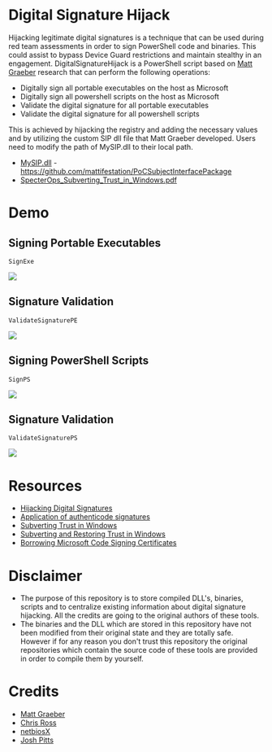 # Digital Signature Hijack
Hijacking legitimate digital signatures is a technique that can be used during red team assessments in order to sign PowerShell code and binaries. This could assist to bypass Device Guard restrictions and maintain stealthy in an engagement. DigitalSignatureHijack is a PowerShell script based on [Matt Graeber](https://github.com/mattifestation/) research that can perform the following operations:

* Digitally sign all portable executables on the host as Microsoft
* Digitally sign all powershell scripts on the host as Microsoft
* Validate the digital signature for all portable executables
* Validate the digital signature for all powershell scripts

This is achieved by hijacking the registry and adding the necessary values and by utilizing the custom SIP dll file that Matt Graeber developed. Users need to modify the path of MySIP.dll to their local path.

* [MySIP.dll](https://github.com/netbiosX/Digital-Signature-Hijack/raw/master/Hijack-Certificates/MySIP.dll) - https://github.com/mattifestation/PoCSubjectInterfacePackage
* [SpecterOps_Subverting_Trust_in_Windows.pdf](https://specterops.io/assets/resources/SpecterOps_Subverting_Trust_in_Windows.pdf)
# Demo
## Signing Portable Executables
```
SignExe
```
![](https://pentestlab.files.wordpress.com/2017/11/signed-mimikatz.png)
## Signature Validation
```
ValidateSignaturePE
```
![](https://pentestlab.files.wordpress.com/2017/11/signed-mimikatz-valid-signature.png)
## Signing PowerShell Scripts
```
SignPS
```
![](https://pentestlab.files.wordpress.com/2017/11/signed-powershell-script.png)
## Signature Validation
```
ValidateSignaturePS
```
![](https://pentestlab.files.wordpress.com/2017/11/powershell-script-valid-signature-e1510082619334.png)

# Resources
* [Hijacking Digital Signatures](https://pentestlab.blog/2017/11/06/hijacking-digital-signatures/)
* [Application of authenticode signatures](http://www.exploit-monday.com/2017/08/application-of-authenticode-signatures.html)
* [Subverting Trust in Windows](https://specterops.io/assets/resources/SpecterOps_Subverting_Trust_in_Windows.pdf)
* [Subverting and Restoring Trust in Windows](https://www.youtube.com/watch?v=wxmxxgL6Nz8)
* [Borrowing Microsoft Code Signing Certificates](https://blog.conscioushacker.io/index.php/2017/09/27/borrowing-microsoft-code-signing-certificates/)

# Disclaimer
* The purpose of this repository is to store compiled DLL's, binaries, scripts and to centralize existing information about digital signature hijacking. All the credits are going to the original authors of these tools. 
* The binaries and the DLL which are stored in this repository have not been modified from their original state and they are totally safe. However if for any reason you don't trust this repository the original repositories which contain the source code of these tools are provided in order to compile them by yourself.

# Credits

* [Matt Graeber](twitter.com/mattifestation)
* [Chris Ross](https://twitter.com/xorrior)
* [netbiosX](https://twitter.com/netbiosX)
* [Josh Pitts](https://twitter.com/midnite_runr)
